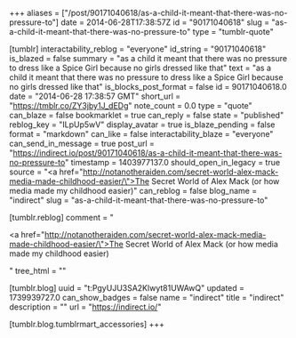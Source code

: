 +++
aliases = ["/post/90171040618/as-a-child-it-meant-that-there-was-no-pressure-to"]
date = 2014-06-28T17:38:57Z
id = "90171040618"
slug = "as-a-child-it-meant-that-there-was-no-pressure-to"
type = "tumblr-quote"

[tumblr]
interactability_reblog = "everyone"
id_string = "90171040618"
is_blazed = false
summary = "as a child it meant that there was no pressure to dress like a Spice Girl because no girls dressed like that"
text = "as a child it meant that there was no pressure to dress like a Spice Girl because no girls dressed like that"
is_blocks_post_format = false
id = 90171040618.0
date = "2014-06-28 17:38:57 GMT"
short_url = "https://tmblr.co/ZY3jby1J_dEDg"
note_count = 0.0
type = "quote"
can_blaze = false
bookmarklet = true
can_reply = false
state = "published"
reblog_key = "ILpUp5wV"
display_avatar = true
is_blaze_pending = false
format = "markdown"
can_like = false
interactability_blaze = "everyone"
can_send_in_message = true
post_url = "https://indirect.io/post/90171040618/as-a-child-it-meant-that-there-was-no-pressure-to"
timestamp = 1403977137.0
should_open_in_legacy = true
source = "<a href=\"http://notanotheraiden.com/secret-world-alex-mack-media-made-childhood-easier/\">The Secret World of Alex Mack (or how media made my childhood easier)</a>"
can_reblog = false
blog_name = "indirect"
slug = "as-a-child-it-meant-that-there-was-no-pressure-to"

[tumblr.reblog]
comment = "<p><a href=\"http://notanotheraiden.com/secret-world-alex-mack-media-made-childhood-easier/\">The Secret World of Alex Mack (or how media made my childhood easier)</a></p>"
tree_html = ""

[tumblr.blog]
uuid = "t:PgyUJU3SA2Klwyt81UWAwQ"
updated = 1739939727.0
can_show_badges = false
name = "indirect"
title = "indirect"
description = ""
url = "https://indirect.io/"

[tumblr.blog.tumblrmart_accessories]
+++
